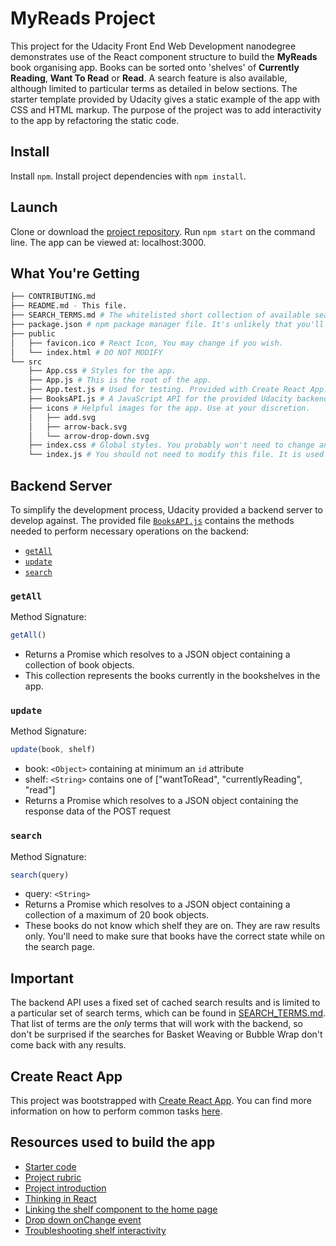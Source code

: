 # MyReads Project

This project for the Udacity Front End Web Development nanodegree demonstrates use of the React component structure to build the **MyReads** book organising app. Books can be sorted onto 'shelves' of **Currently Reading**, **Want To Read** or **Read**. A search feature is also available, although limited to particular terms as detailed in below sections. The starter template provided by Udacity gives a static example of the app with CSS and HTML markup. The purpose of the project was to add interactivity to the app by refactoring the static code.

## Install

Install `npm`.
Install project dependencies with `npm install`.

## Launch
Clone or download the [project repository](https://github.com/josephine-mattina/my-reads-app). Run `npm start` on the command line. The app can be viewed at: localhost:3000.

## What You're Getting
```bash
├── CONTRIBUTING.md
├── README.md - This file.
├── SEARCH_TERMS.md # The whitelisted short collection of available search terms for you to use with the app.
├── package.json # npm package manager file. It's unlikely that you'll need to modify this.
├── public
│   ├── favicon.ico # React Icon, You may change if you wish.
│   └── index.html # DO NOT MODIFY
└── src
    ├── App.css # Styles for the app.
    ├── App.js # This is the root of the app.
    ├── App.test.js # Used for testing. Provided with Create React App. Testing is encouraged, but not required.
    ├── BooksAPI.js # A JavaScript API for the provided Udacity backend. Instructions for the methods are below.
    ├── icons # Helpful images for the app. Use at your discretion.
    │   ├── add.svg
    │   ├── arrow-back.svg
    │   └── arrow-drop-down.svg
    ├── index.css # Global styles. You probably won't need to change anything here.
    └── index.js # You should not need to modify this file. It is used for DOM rendering only.
```

## Backend Server

To simplify the development process, Udacity provided a backend server to develop against. The provided file [`BooksAPI.js`](src/BooksAPI.js) contains the methods needed to perform necessary operations on the backend:

* [`getAll`](#getall)
* [`update`](#update)
* [`search`](#search)

### `getAll`

Method Signature:

```js
getAll()
```

* Returns a Promise which resolves to a JSON object containing a collection of book objects.
* This collection represents the books currently in the bookshelves in the app.

### `update`

Method Signature:

```js
update(book, shelf)
```

* book: `<Object>` containing at minimum an `id` attribute
* shelf: `<String>` contains one of ["wantToRead", "currentlyReading", "read"]  
* Returns a Promise which resolves to a JSON object containing the response data of the POST request

### `search`

Method Signature:

```js
search(query)
```

* query: `<String>`
* Returns a Promise which resolves to a JSON object containing a collection of a maximum of 20 book objects.
* These books do not know which shelf they are on. They are raw results only. You'll need to make sure that books have the correct state while on the search page.

## Important
The backend API uses a fixed set of cached search results and is limited to a particular set of search terms, which can be found in [SEARCH_TERMS.md](SEARCH_TERMS.md). That list of terms are the _only_ terms that will work with the backend, so don't be surprised if the searches for Basket Weaving or Bubble Wrap don't come back with any results.

## Create React App

This project was bootstrapped with [Create React App](https://github.com/facebookincubator/create-react-app). You can find more information on how to perform common tasks [here](https://github.com/facebookincubator/create-react-app/blob/master/packages/react-scripts/template/README.md).

## Resources used to build the app

- [Starter code](https://github.com/udacity/reactnd-project-myreads-starter)
- [Project rubric](https://review.udacity.com/#!/rubrics/918/view)
- [Project introduction]()
- [Thinking in React](https://reactjs.org/docs/thinking-in-react.html)
- [Linking the shelf component to the home page](https://knowledge.udacity.com/questions/7352)
- [Drop down onChange event](https://stackoverflow.com/questions/28868071/onchange-event-using-react-js-for-drop-down)
- [Troubleshooting shelf interactivity](https://youtu.be/i6L2jLHV9j8)
